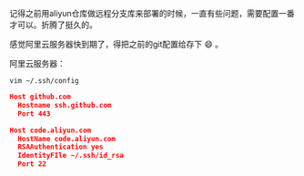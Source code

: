 记得之前用aliyun仓库做远程分支库来部署的时候，一直有些问题，需要配置一番才可以。折腾了挺久的。

感觉阿里云服务器快到期了，得把之前的git配置给存下 :smile: 。

阿里云服务器：

`vim ~/.ssh/config`

```json
Host github.com
  Hostname ssh.github.com
  Port 443

Host code.aliyun.com
  HostName code.aliyun.com
  RSAAuthentication yes
  IdentityFIle ~/.ssh/id_rsa
  Port 22
```

